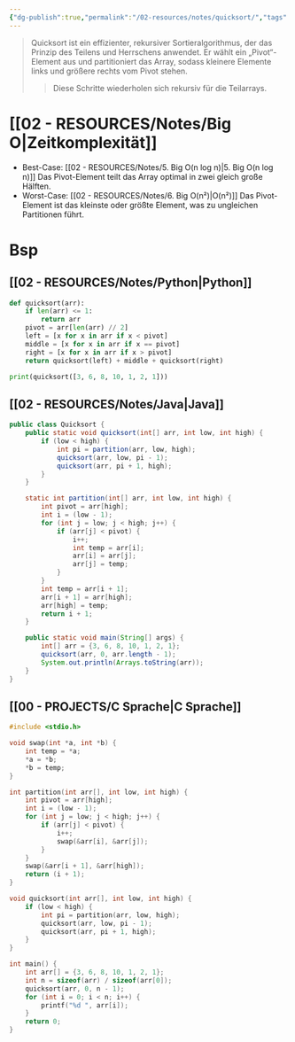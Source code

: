 ```yaml
---
{"dg-publish":true,"permalink":"/02-resources/notes/quicksort/","tags":["code/c","code/java","code/python","code/time-complexity","code/algorithmus"],"noteIcon":"","updated":"2025-09-05T10:12:31.476+02:00"}
---
```


>Quicksort ist ein effizienter, rekursiver Sortieralgorithmus, der das Prinzip des Teilens und Herrschens anwendet. 
>Er wählt ein „Pivot“-Element aus und partitioniert das Array, sodass kleinere Elemente links und größere rechts vom Pivot stehen. 
>>Diese Schritte wiederholen sich rekursiv für die Teilarrays.


# [[02 - RESOURCES/Notes/Big O\|Zeitkomplexität]]
- Best-Case: [[02 - RESOURCES/Notes/5. Big O(n log n)\|5. Big O(n log n)]]
	Das Pivot-Element teilt das Array optimal in zwei gleich große Hälften.
- Worst-Case: [[02 - RESOURCES/Notes/6. Big O(n²)\|O(n²)]] 
	Das Pivot-Element ist das kleinste oder größte Element, was zu ungleichen Partitionen führt.
# Bsp
## [[02 - RESOURCES/Notes/Python\|Python]]
```python
def quicksort(arr):
    if len(arr) <= 1:
        return arr
    pivot = arr[len(arr) // 2]
    left = [x for x in arr if x < pivot]
    middle = [x for x in arr if x == pivot]
    right = [x for x in arr if x > pivot]
    return quicksort(left) + middle + quicksort(right)

print(quicksort([3, 6, 8, 10, 1, 2, 1]))
```

## [[02 - RESOURCES/Notes/Java\|Java]]
```java
public class Quicksort {
    public static void quicksort(int[] arr, int low, int high) {
        if (low < high) {
            int pi = partition(arr, low, high);
            quicksort(arr, low, pi - 1);
            quicksort(arr, pi + 1, high);
        }
    }

    static int partition(int[] arr, int low, int high) {
        int pivot = arr[high];
        int i = (low - 1);
        for (int j = low; j < high; j++) {
            if (arr[j] < pivot) {
                i++;
                int temp = arr[i];
                arr[i] = arr[j];
                arr[j] = temp;
            }
        }
        int temp = arr[i + 1];
        arr[i + 1] = arr[high];
        arr[high] = temp;
        return i + 1;
    }

    public static void main(String[] args) {
        int[] arr = {3, 6, 8, 10, 1, 2, 1};
        quicksort(arr, 0, arr.length - 1);
        System.out.println(Arrays.toString(arr));
    }
}
```

## [[00 - PROJECTS/C Sprache\|C Sprache]]
```C
#include <stdio.h>

void swap(int *a, int *b) {
    int temp = *a;
    *a = *b;
    *b = temp;
}

int partition(int arr[], int low, int high) {
    int pivot = arr[high];
    int i = (low - 1);
    for (int j = low; j < high; j++) {
        if (arr[j] < pivot) {
            i++;
            swap(&arr[i], &arr[j]);
        }
    }
    swap(&arr[i + 1], &arr[high]);
    return (i + 1);
}

void quicksort(int arr[], int low, int high) {
    if (low < high) {
        int pi = partition(arr, low, high);
        quicksort(arr, low, pi - 1);
        quicksort(arr, pi + 1, high);
    }
}

int main() {
    int arr[] = {3, 6, 8, 10, 1, 2, 1};
    int n = sizeof(arr) / sizeof(arr[0]);
    quicksort(arr, 0, n - 1);
    for (int i = 0; i < n; i++) {
        printf("%d ", arr[i]);
    }
    return 0;
}
```